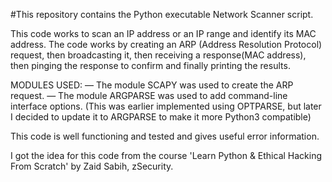 #This repository contains the Python executable Network Scanner script.

This code works to scan an IP address or an IP range and identify its MAC address.
The code works by creating an ARP (Address Resolution Protocol) request, then broadcasting it, then receiving a response(MAC address), then pinging the
response to confirm and finally printing the results.

MODULES USED:
— The module SCAPY was used to create the ARP request.
— The module ARGPARSE was used to add command-line interface options. (This was earlier implemented using OPTPARSE, but later I decided to update it to ARGPARSE to make it more Python3 compatible)

This code is well functioning and tested and gives useful error information.

I got the idea for this code from the course 'Learn Python & Ethical Hacking From Scratch' by Zaid Sabih, zSecurity.
